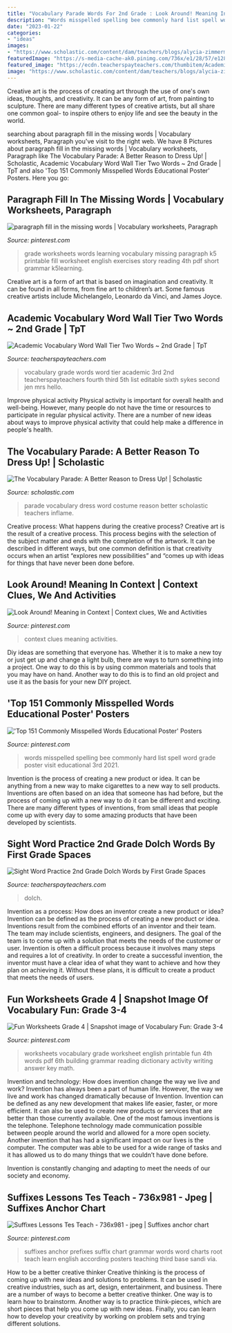 ```yaml
---
title: "Vocabulary Parade Words For 2nd Grade : Look Around! Meaning In Context"
description: "Words misspelled spelling bee commonly hard list spell word grade poster visit educational 3rd 2021"
date: "2023-01-22"
categories:
- "ideas"
images:
- "https://www.scholastic.com/content/dam/teachers/blogs/alycia-zimmerman/migrated-files/vparade_inflamesarah.jpg"
featuredImage: "https://s-media-cache-ak0.pinimg.com/736x/e1/28/57/e128574807c5b6aec446a54cfdc4888c.jpg"
featured_image: "https://ecdn.teacherspayteachers.com/thumbitem/Academic-Vocabulary-Word-Wall-Tier-Two-Words-2nd-Grade-1469988513/original-715343-1.jpg"
image: "https://www.scholastic.com/content/dam/teachers/blogs/alycia-zimmerman/migrated-files/vparade_inflamesarah.jpg"
---
```



Creative art is the process of creating art through the use of one's own ideas, thoughts, and creativity. It can be any form of art, from painting to sculpture. There are many different types of creative artists, but all share one common goal- to inspire others to enjoy life and see the beauty in the world.

	

		
searching about paragraph fill in the missing words | Vocabulary worksheets, Paragraph you've visit to the right web. We have 8 Pictures about paragraph fill in the missing words | Vocabulary worksheets, Paragraph like The Vocabulary Parade: A Better Reason to Dress Up! | Scholastic, Academic Vocabulary Word Wall Tier Two Words ~ 2nd Grade | TpT and also &#039;Top 151 Commonly Misspelled Words Educational Poster&#039; Posters. Here you go:
		
    
## Paragraph Fill In The Missing Words | Vocabulary Worksheets, Paragraph

<img loading=lazy src="https://i.pinimg.com/736x/ec/49/86/ec4986d360e6e58c0c691214a0217e3f.jpg" onerror="this.onerror=null;this.src='https://tse1.mm.bing.net/th?id=OIP.hkhK_q4YZbEpxRP1dLAtXgHaJk&amp;pid=15.1';" alt="paragraph fill in the missing words | Vocabulary worksheets, Paragraph">

_Source: pinterest.com_

>grade worksheets words learning vocabulary missing paragraph k5 printable fill worksheet english exercises story reading 4th pdf short grammar k5learning. 

	

Creative art is a form of art that is based on imagination and creativity. It can be found in all forms, from fine art to children’s art. Some famous creative artists include Michelangelo, Leonardo da Vinci, and James Joyce.

    
## Academic Vocabulary Word Wall Tier Two Words ~ 2nd Grade | TpT

<img loading=lazy src="https://ecdn.teacherspayteachers.com/thumbitem/Academic-Vocabulary-Word-Wall-Tier-Two-Words-2nd-Grade-1469988513/original-715343-1.jpg" onerror="this.onerror=null;this.src='https://tse1.mm.bing.net/th?id=OIP.u5NItPvcybCtIm9wGZNVhAAAAA&amp;pid=15.1';" alt="Academic Vocabulary Word Wall Tier Two Words ~ 2nd Grade | TpT">

_Source: teacherspayteachers.com_

>vocabulary grade words word tier academic 3rd 2nd teacherspayteachers fourth third 5th list editable sixth sykes second jen mrs hello. 

	

Improve physical activity
Physical activity is important for overall health and well-being. However, many people do not have the time or resources to participate in regular physical activity. There are a number of new ideas about ways to improve physical activity that could help make a difference in people's health.

    
## The Vocabulary Parade: A Better Reason To Dress Up! | Scholastic

<img loading=lazy src="https://www.scholastic.com/content/dam/teachers/blogs/alycia-zimmerman/migrated-files/vparade_inflamesarah.jpg" onerror="this.onerror=null;this.src='https://tse4.mm.bing.net/th?id=OIP.qU88WM1FZLWek4brFo5QrQHaJ4&amp;pid=15.1';" alt="The Vocabulary Parade: A Better Reason to Dress Up! | Scholastic">

_Source: scholastic.com_

>parade vocabulary dress word costume reason better scholastic teachers inflame. 

	

Creative process: What happens during the creative process?
Creative art is the result of a creative process. This process begins with the selection of the subject matter and ends with the completion of the artwork. It can be described in different ways, but one common definition is that creativity occurs when an artist “explores new possibilities” and “comes up with ideas for things that have never been done before.

    
## Look Around! Meaning In Context | Context Clues, We And Activities

<img loading=lazy src="https://s-media-cache-ak0.pinimg.com/736x/e1/28/57/e128574807c5b6aec446a54cfdc4888c.jpg" onerror="this.onerror=null;this.src='https://tse1.mm.bing.net/th?id=OIP.bf6_jm20pPPcrKWJGXsPtQHaJl&amp;pid=15.1';" alt="Look Around! Meaning in Context | Context clues, We and Activities">

_Source: pinterest.com_

>context clues meaning activities. 

	

Diy ideas are something that everyone has. Whether it is to make a new toy or just get up and change a light bulb, there are ways to turn something into a project. One way to do this is by using common materials and tools that you may have on hand. Another way to do this is to find an old project and use it as the basis for your new DIY project.

    
## &#039;Top 151 Commonly Misspelled Words Educational Poster&#039; Posters

<img loading=lazy src="https://i.pinimg.com/originals/4c/08/05/4c0805ef207b8d0bf124e3963ce85754.jpg" onerror="this.onerror=null;this.src='https://tse3.mm.bing.net/th?id=OIP.bjACPlIqYyl0ydwS7YkzVAAAAA&amp;pid=15.1';" alt="&#039;Top 151 Commonly Misspelled Words Educational Poster&#039; Posters">

_Source: pinterest.com_

>words misspelled spelling bee commonly hard list spell word grade poster visit educational 3rd 2021. 

	

Invention is the process of creating a new product or idea. It can be anything from a new way to make cigarettes to a new way to sell products. Inventions are often based on an idea that someone has had before, but the process of coming up with a new way to do it can be different and exciting. There are many different types of inventions, from small ideas that people come up with every day to some amazing products that have been developed by scientists.

    
## Sight Word Practice 2nd Grade Dolch Words By First Grade Spaces

<img loading=lazy src="https://ecdn.teacherspayteachers.com/thumbitem/Sight-Word-Practice-2nd-Grade-Dolch-Words-1944148-1500873624/original-1944148-2.jpg" onerror="this.onerror=null;this.src='https://tse1.mm.bing.net/th?id=OIP.D1gRpmRe1DweL51UFwGIgQAAAA&amp;pid=15.1';" alt="Sight Word Practice 2nd Grade Dolch Words by First Grade Spaces">

_Source: teacherspayteachers.com_

>dolch. 

	

Invention as a process: How does an inventor create a new product or idea?
Invention can be defined as the process of creating a new product or idea. Inventions result from the combined efforts of an inventor and their team. The team may include scientists, engineers, and designers. The goal of the team is to come up with a solution that meets the needs of the customer or user.
Invention is often a difficult process because it involves many steps and requires a lot of creativity. In order to create a successful invention, the inventor must have a clear idea of what they want to achieve and how they plan on achieving it. Without these plans, it is difficult to create a product that meets the needs of users.

    
## Fun Worksheets Grade 4 | Snapshot Image Of Vocabulary Fun: Grade 3-4

<img loading=lazy src="https://s-media-cache-ak0.pinimg.com/736x/cc/a9/b2/cca9b27db58d5f2ee8adcb76caae800b--fun-worksheets-vocabulary-worksheets.jpg" onerror="this.onerror=null;this.src='https://tse3.mm.bing.net/th?id=OIP.bacfpIZntTYbou_utog7tQAAAA&amp;pid=15.1';" alt="Fun Worksheets Grade 4 | Snapshot image of Vocabulary Fun: Grade 3-4">

_Source: pinterest.com_

>worksheets vocabulary grade worksheet english printable fun 4th words pdf 6th building grammar reading dictionary activity writing answer key math. 

	

Invention and technology: How does invention change the way we live and work?
Invention has always been a part of human life. However, the way we live and work has changed dramatically because of Invention. Invention can be defined as any new development that makes life easier, faster, or more efficient. It can also be used to create new products or services that are better than those currently available.
One of the most famous inventions is the telephone. Telephone technology made communication possible between people around the world and allowed for a more open society. Another invention that has had a significant impact on our lives is the computer. The computer was able to be used for a wide range of tasks and it has allowed us to do many things that we couldn’t have done before.

Invention is constantly changing and adapting to meet the needs of our society and economy.

    
## Suffixes Lessons Tes Teach - 736x981 - Jpeg | Suffixes Anchor Chart

<img loading=lazy src="https://i.pinimg.com/736x/ce/81/78/ce8178cc4095779b46cd1259f163b394.jpg" onerror="this.onerror=null;this.src='https://tse2.mm.bing.net/th?id=OIP.0gb_Fi-MwvhyQIAKuOYg2gHaJ3&amp;pid=15.1';" alt="Suffixes Lessons Tes Teach - 736x981 - jpeg | Suffixes anchor chart">

_Source: pinterest.com_

>suffixes anchor prefixes suffix chart grammar words word charts root teach learn english according posters teaching third base sandi via. 

	

How to be a better creative thinker
Creative thinking is the process of coming up with new ideas and solutions to problems. It can be used in creative industries, such as art, design, entertainment, and business. There are a number of ways to become a better creative thinker. One way is to learn how to brainstorm. Another way is to practice think-pieces, which are short pieces that help you come up with new ideas. Finally, you can learn how to develop your creativity by working on problem sets and trying different solutions.

